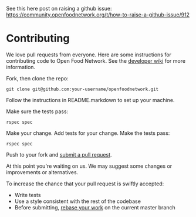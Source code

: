 See this here post on raising a github issue:
https://community.openfoodnetwork.org/t/how-to-raise-a-github-issue/912

# Contributing

We love pull requests from everyone. Here are some instructions for
contributing code to Open Food Network. See the [developer wiki](https://github.com/openfoodfoundation/openfoodnetwork/wiki) for more information.

Fork, then clone the repo:

    git clone git@github.com:your-username/openfoodnetwork.git

Follow the instructions in README.markdown to set up your machine.

Make sure the tests pass:

    rspec spec

Make your change. Add tests for your change. Make the tests pass:

    rspec spec

Push to your fork and [submit a pull request][pr].

[pr]: https://github.com/openfoodfoundation/openfoodnetwork/compare/

At this point you're waiting on us. We may suggest some changes or
improvements or alternatives.

To increase the chance that your pull request is swiftly accepted:

* Write tests
* Use a style consistent with the rest of the codebase
* Before submitting, [rebase your work][rebase] on the current master branch

[rebase]: https://www.atlassian.com/git/tutorials/merging-vs-rebasing/workflow-walkthrough
